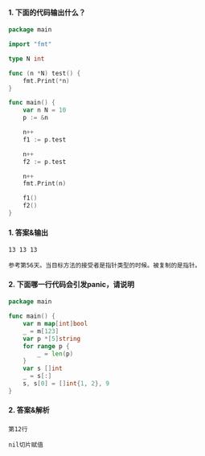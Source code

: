 #### 1. 下面的代码输出什么？

```go
package main

import "fmt"

type N int

func (n *N) test() {
	fmt.Print(*n)
}

func main() {
	var n N = 10
	p := &n

	n++
	f1 := p.test

	n++
	f2 := p.test

	n++
	fmt.Print(n)

	f1()
	f2()
}
```

#### 1. 答案&输出

```text
13 13 13

参考第56天。当目标方法的接受者是指针类型的时候。被复制的是指针。
```

#### 2. 下面哪一行代码会引发panic，请说明

```go
package main

func main() {
	var m map[int]bool
	_ = m[123]
	var p *[5]string
	for range p {
		_ = len(p)
	}
	var s []int
	_ = s[:]
	s, s[0] = []int{1, 2}, 9
}
```

#### 2. 答案&解析

```text
第12行

nil切片赋值
```